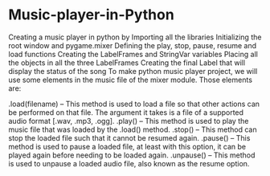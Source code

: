 # Music-player-in-Python
Creating a music player in python by 
Importing all the libraries
Initializing the root window and pygame.mixer
Defining the play, stop, pause, resume and load functions
Creating the LabelFrames and StringVar variables
Placing all the objects in all the three LabelFrames
Creating the final Label that will display the status of the song
To make python music player project, we will use some elements in the music file of the mixer module. Those elements are:

.load(filename) – This method is used to load a file so that other actions can be performed on that file. The argument it takes is a file of a supported audio format [.wav, .mp3, .ogg].
.play() – This method is used to play the music file that was loaded by the .load() method.
.stop() – This method can stop the loaded file such that it cannot be resumed again.
.pause() – This method is used to pause a loaded file, at least with this option, it can be played again before needing to be loaded again.
.unpause() – This method is used to unpause a loaded audio file, also known as the resume option.
